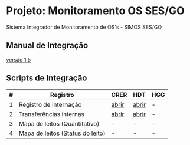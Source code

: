 ﻿# Projeto: Monitoramento OS SES/GO

Sistema Integrador de Monitoramento de OS's - SIMOS SES/GO

## Manual de Integração

[versão 1.5](/layouts/v1.5/)

## Scripts de Integração


| # | Registro | CRER | HDT | HGG |
|----|----------|------|-----|-----|
| 1  | Registro de internação | [abrir](/doc/AGIR/CRER/01.03_registro-de-internacao.sql) | [abrir](/doc/ISG/HDT/01.03_registro-de-internacao.sql) | - |
| 2 | Transferências internas | [abrir](/doc/AGIR/CRER/02.03_transferencias-internas.sql) | [abrir](/doc/ISG/HDT/02.03_transferencias-internas.sql) | - |
| 3 | Mapa de leitos (Quantitativo) | - | - | - |
| 4 | Mapa de leitos (Status do leito) | - | - | - |
